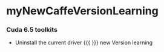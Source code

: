 myNewCaffeVersionLearning
=========================

### Cuda 6.5 toolkits
 * Uninstall the current driver
{{{
}}}
new Version learning
